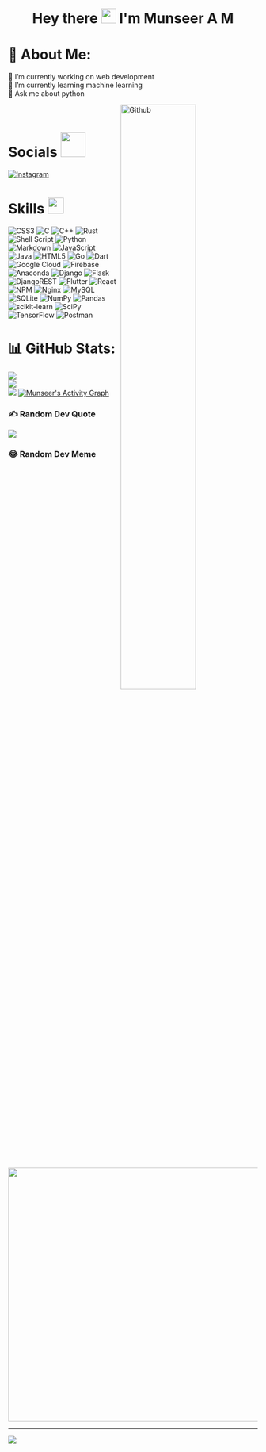 <h1 align="center">Hey there <img src="https://raw.githubusercontent.com/MartinHeinz/MartinHeinz/master/wave.gif" width="30px"> I'm Munseer A M</h1>

# 💫 About Me:
🔭 I’m currently working on web development<br>🌱 I’m currently learning machine learning<br>💬 Ask me about python

<img width="55%" align="right" alt="Github" src="https://raw.githubusercontent.com/onimur/.github/master/.resources/git-header.svg" /></br>

# Socials <img src='https://raw.githubusercontent.com/ShahriarShafin/ShahriarShafin/main/Assets/handshake.gif' width="50px" height=50px>
[![Instagram](https://img.shields.io/badge/Instagram-%23E4405F.svg?logo=Instagram&logoColor=white)](https://instagram.com/munseer_mujeeb) 

# Skills <img src = "https://media2.giphy.com/media/QssGEmpkyEOhBCb7e1/giphy.gif?cid=ecf05e47a0n3gi1bfqntqmob8g9aid1oyj2wr3ds3mg700bl&rid=giphy.gif" width = 32px height=32px>
![CSS3](https://img.shields.io/badge/css3-%231572B6.svg?style=for-the-badge&logo=css3&logoColor=white) ![C](https://img.shields.io/badge/c-%2300599C.svg?style=for-the-badge&logo=c&logoColor=white) ![C++](https://img.shields.io/badge/c++-%2300599C.svg?style=for-the-badge&logo=c%2B%2B&logoColor=white) ![Rust](https://img.shields.io/badge/rust-%23000000.svg?style=for-the-badge&logo=rust&logoColor=white) ![Shell Script](https://img.shields.io/badge/shell_script-%23121011.svg?style=for-the-badge&logo=gnu-bash&logoColor=white) ![Python](https://img.shields.io/badge/python-3670A0?style=for-the-badge&logo=python&logoColor=ffdd54) ![Markdown](https://img.shields.io/badge/markdown-%23000000.svg?style=for-the-badge&logo=markdown&logoColor=white) ![JavaScript](https://img.shields.io/badge/javascript-%23323330.svg?style=for-the-badge&logo=javascript&logoColor=%23F7DF1E) ![Java](https://img.shields.io/badge/java-%23ED8B00.svg?style=for-the-badge&logo=java&logoColor=white) ![HTML5](https://img.shields.io/badge/html5-%23E34F26.svg?style=for-the-badge&logo=html5&logoColor=white) ![Go](https://img.shields.io/badge/go-%2300ADD8.svg?style=for-the-badge&logo=go&logoColor=white) ![Dart](https://img.shields.io/badge/dart-%230175C2.svg?style=for-the-badge&logo=dart&logoColor=white) ![Google Cloud](https://img.shields.io/badge/Google%20Cloud-%234285F4.svg?style=for-the-badge&logo=google-cloud&logoColor=white) ![Firebase](https://img.shields.io/badge/firebase-%23039BE5.svg?style=for-the-badge&logo=firebase) ![Anaconda](https://img.shields.io/badge/Anaconda-%2344A833.svg?style=for-the-badge&logo=anaconda&logoColor=white) ![Django](https://img.shields.io/badge/django-%23092E20.svg?style=for-the-badge&logo=django&logoColor=white) ![Flask](https://img.shields.io/badge/flask-%23000.svg?style=for-the-badge&logo=flask&logoColor=white) ![DjangoREST](https://img.shields.io/badge/DJANGO-REST-ff1709?style=for-the-badge&logo=django&logoColor=white&color=ff1709&labelColor=gray) ![Flutter](https://img.shields.io/badge/Flutter-%2302569B.svg?style=for-the-badge&logo=Flutter&logoColor=white) ![React](https://img.shields.io/badge/react-%2320232a.svg?style=for-the-badge&logo=react&logoColor=%2361DAFB) ![NPM](https://img.shields.io/badge/NPM-%23000000.svg?style=for-the-badge&logo=npm&logoColor=white) ![Nginx](https://img.shields.io/badge/nginx-%23009639.svg?style=for-the-badge&logo=nginx&logoColor=white) ![MySQL](https://img.shields.io/badge/mysql-%2300f.svg?style=for-the-badge&logo=mysql&logoColor=white) ![SQLite](https://img.shields.io/badge/sqlite-%2307405e.svg?style=for-the-badge&logo=sqlite&logoColor=white) ![NumPy](https://img.shields.io/badge/numpy-%23013243.svg?style=for-the-badge&logo=numpy&logoColor=white) ![Pandas](https://img.shields.io/badge/pandas-%23150458.svg?style=for-the-badge&logo=pandas&logoColor=white) ![scikit-learn](https://img.shields.io/badge/scikit--learn-%23F7931E.svg?style=for-the-badge&logo=scikit-learn&logoColor=white) ![SciPy](https://img.shields.io/badge/SciPy-%230C55A5.svg?style=for-the-badge&logo=scipy&logoColor=%white) ![TensorFlow](https://img.shields.io/badge/TensorFlow-%23FF6F00.svg?style=for-the-badge&logo=TensorFlow&logoColor=white) ![Postman](https://img.shields.io/badge/Postman-FF6C37?style=for-the-badge&logo=postman&logoColor=white)
# 📊 GitHub Stats:
![](https://github-readme-stats.vercel.app/api?username=Munseer-am&theme=dark&hide_border=false&include_all_commits=true&count_private=true)<br/>
![](https://github-readme-streak-stats.herokuapp.com/?user=Munseer-am&theme=dark&hide_border=false)<br/>
![](https://github-readme-stats.vercel.app/api/top-langs/?username=Munseer-am&theme=dark&hide_border=false&include_all_commits=true&count_private=true&layout=compact)
<a href="https://github.com/Munseer-am/Munseer-am"><img alt="Munseer's Activity Graph" src="https://activity-graph.herokuapp.com/graph?username=Munseer-am&bg_color=0D1117&color=5BCDEC&line=5BCDEC&point=FFFFFF&hide_border=true" /></a>

### ✍️ Random Dev Quote
![](https://quotes-github-readme.vercel.app/api?type=vertical&theme=dracula)



### 😂 Random Dev Meme
<a href="https://munseer.pythonanywhere.com"><img src="https://munseer.pythonanywhere.com/meme/"  width="512px"/></a>

---
<!-- ![](https://visitcount.itsvg.in/api?id=Munseer-am&icon=0&color=0)] -->

[![](https://visitcount.itsvg.in/api?id=Munseer-am&label=Profile-Views&icon=2&pretty=true)](https://visitcount.itsvg.in)
